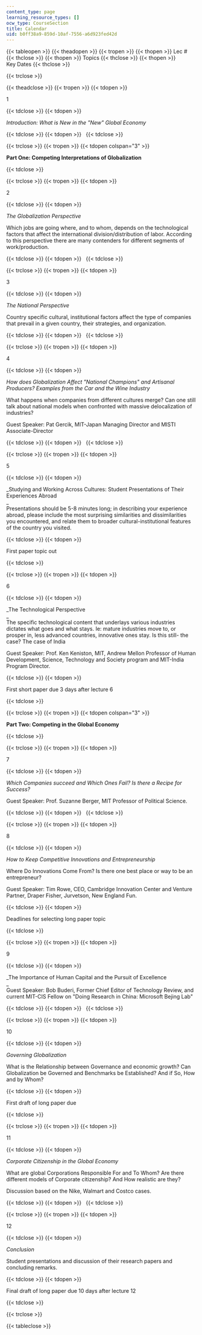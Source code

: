 ```yaml
---
content_type: page
learning_resource_types: []
ocw_type: CourseSection
title: Calendar
uid: b0ff38a9-859d-10af-7556-a6d923fed42d
---
```


{{< tableopen >}}
{{< theadopen >}}
{{< tropen >}}
{{< thopen >}}
Lec #
{{< thclose >}}
{{< thopen >}}
Topics
{{< thclose >}}
{{< thopen >}}
Key Dates
{{< thclose >}}

{{< trclose >}}

{{< theadclose >}}
{{< tropen >}}
{{< tdopen >}}


1


{{< tdclose >}}
{{< tdopen >}}


_Introduction: What is New in the "New" Global Economy_


{{< tdclose >}}
{{< tdopen >}}
 
{{< tdclose >}}

{{< trclose >}}
{{< tropen >}}
{{< tdopen colspan="3" >}}


**Part One: Competing Interpretations of Globalization**


{{< tdclose >}}

{{< trclose >}}
{{< tropen >}}
{{< tdopen >}}


2


{{< tdclose >}}
{{< tdopen >}}


_The Globalization Perspective_

Which jobs are going where, and to whom, depends on the technological factors that affect the international division/distribution of labor. According to this perspective there are many contenders for different segments of work/production.


{{< tdclose >}}
{{< tdopen >}}
 
{{< tdclose >}}

{{< trclose >}}
{{< tropen >}}
{{< tdopen >}}


3


{{< tdclose >}}
{{< tdopen >}}


_The National Perspective_

Country specific cultural, institutional factors affect the type of companies that prevail in a given country, their strategies, and organization.


{{< tdclose >}}
{{< tdopen >}}
 
{{< tdclose >}}

{{< trclose >}}
{{< tropen >}}
{{< tdopen >}}


4


{{< tdclose >}}
{{< tdopen >}}


_How does Globalization Affect "National Champions" and Artisanal Producers? Examples from the Car and the Wine Industry_

What happens when companies from different cultures merge? Can one still talk about national models when confronted with massive delocalization of industries?

Guest Speaker: Pat Gercik, MIT-Japan Managing Director and MISTI Associate-Director


{{< tdclose >}}
{{< tdopen >}}
 
{{< tdclose >}}

{{< trclose >}}
{{< tropen >}}
{{< tdopen >}}


5


{{< tdclose >}}
{{< tdopen >}}


_Studying and Working Across Cultures: Student Presentations of Their Experiences Abroad  
_  
Presentations should be 5-8 minutes long; in describing your experience abroad, please include the most surprising similarities and dissimilarities you encountered, and relate them to broader cultural-institutional features of the country you visited.


{{< tdclose >}}
{{< tdopen >}}


First paper topic out


{{< tdclose >}}

{{< trclose >}}
{{< tropen >}}
{{< tdopen >}}


6


{{< tdclose >}}
{{< tdopen >}}


_The Technological Perspective  
_  
The specific technological content that underlays various industries dictates what goes and what stays. Ie: mature industries move to, or prosper in, less advanced countries, innovative ones stay. Is this still- the case? The case of India

Guest Speaker: Prof. Ken Keniston, MIT, Andrew Mellon Professor of Human Development, Science, Technology and Society program and MIT-India Program Director.


{{< tdclose >}}
{{< tdopen >}}


First short paper due 3 days after lecture 6


{{< tdclose >}}

{{< trclose >}}
{{< tropen >}}
{{< tdopen colspan="3" >}}


**Part Two: Competing in the Global Economy**


{{< tdclose >}}

{{< trclose >}}
{{< tropen >}}
{{< tdopen >}}


7


{{< tdclose >}}
{{< tdopen >}}


_Which Companies succeed and Which Ones Fail? Is there a Recipe for Success?_

Guest Speaker: Prof. Suzanne Berger, MIT Professor of Political Science.


{{< tdclose >}}
{{< tdopen >}}
 
{{< tdclose >}}

{{< trclose >}}
{{< tropen >}}
{{< tdopen >}}


8


{{< tdclose >}}
{{< tdopen >}}


_How to Keep Competitive Innovations and Entrepreneurship_

Where Do Innovations Come From? Is there one best place or way to be an entrepreneur?

Guest Speaker: Tim Rowe, CEO, Cambridge Innovation Center and Venture Partner, Draper Fisher, Jurvetson, New England Fun.


{{< tdclose >}}
{{< tdopen >}}


Deadlines for selecting long paper topic


{{< tdclose >}}

{{< trclose >}}
{{< tropen >}}
{{< tdopen >}}


9


{{< tdclose >}}
{{< tdopen >}}


_The Importance of Human Capital and the Pursuit of Excellence  
_  
Guest Speaker: Bob Buderi, Former Chief Editor of Technology Review, and current MIT-CIS Fellow on "Doing Research in China: Microsoft Bejing Lab"


{{< tdclose >}}
{{< tdopen >}}
 
{{< tdclose >}}

{{< trclose >}}
{{< tropen >}}
{{< tdopen >}}


10


{{< tdclose >}}
{{< tdopen >}}


_Governing Globalization_

What is the Relationship between Governance and economic growth? Can Globalization be Governed and Benchmarks be Established? And if So, How and by Whom?


{{< tdclose >}}
{{< tdopen >}}


First draft of long paper due


{{< tdclose >}}

{{< trclose >}}
{{< tropen >}}
{{< tdopen >}}


11


{{< tdclose >}}
{{< tdopen >}}


_Corporate Citizenship in the Global Economy_

What are global Corporations Responsible For and To Whom? Are there different models of Corporate citizenship? And How realistic are they?

Discussion based on the Nike, Walmart and Costco cases.


{{< tdclose >}}
{{< tdopen >}}
 
{{< tdclose >}}

{{< trclose >}}
{{< tropen >}}
{{< tdopen >}}


12


{{< tdclose >}}
{{< tdopen >}}


_Conclusion_

Student presentations and discussion of their research papers and concluding remarks.


{{< tdclose >}}
{{< tdopen >}}


Final draft of long paper due 10 days after lecture 12


{{< tdclose >}}

{{< trclose >}}

{{< tableclose >}}